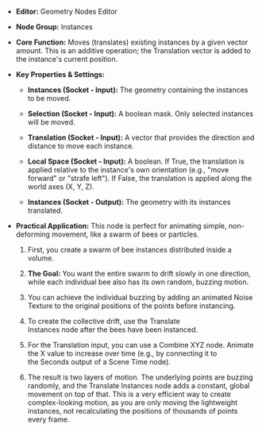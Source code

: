 - **Editor:** Geometry Nodes Editor
    
- **Node Group:** Instances
    
- **Core Function:** Moves (translates) existing instances by a given vector amount. This is an additive operation; the Translation vector is added to the instance's current position.
    
- **Key Properties & Settings:**
    
    - **Instances (Socket - Input):** The geometry containing the instances to be moved.
        
    - **Selection (Socket - Input):** A boolean mask. Only selected instances will be moved.
        
    - **Translation (Socket - Input):** A vector that provides the direction and distance to move each instance.
        
    - **Local Space (Socket - Input):** A boolean. If True, the translation is applied relative to the instance's own orientation (e.g., "move forward" or "strafe left"). If False, the translation is applied along the world axes (X, Y, Z).
        
    - **Instances (Socket - Output):** The geometry with its instances translated.
        
- **Practical Application:** This node is perfect for animating simple, non-deforming movement, like a swarm of bees or particles.
    
    1. First, you create a swarm of bee instances distributed inside a volume.
        
    2. **The Goal:** You want the entire swarm to drift slowly in one direction, while each individual bee also has its own random, buzzing motion.
        
    3. You can achieve the individual buzzing by adding an animated Noise Texture to the original positions of the points before instancing.
        
    4. To create the collective drift, use the Translate Instances node after the bees have been instanced.
        
    5. For the Translation input, you can use a Combine XYZ node. Animate the X value to increase over time (e.g., by connecting it to the Seconds output of a Scene Time node).
        
    6. The result is two layers of motion. The underlying points are buzzing randomly, and the Translate Instances node adds a constant, global movement on top of that. This is a very efficient way to create complex-looking motion, as you are only moving the lightweight instances, not recalculating the positions of thousands of points every frame.